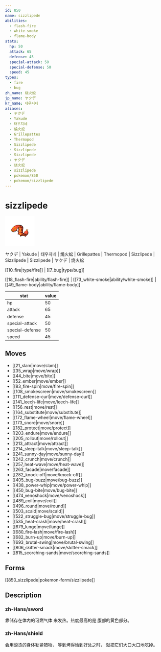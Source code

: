 ```yaml
---
id: 850
name: sizzlipede
abilities:
  - flash-fire
  - white-smoke
  - flame-body
stats:
  hp: 50
  attack: 65
  defense: 45
  special-attack: 50
  special-defense: 50
  speed: 45
types:
  - fire
  - bug
zh_name: 烧火蚣
jp_name: ヤクデ
kr_name: 태우지네
aliases:
  - ヤクデ
  - Yakude
  - 태우지네
  - 燒火蚣
  - Grillepattes
  - Thermopod
  - Sizzlipede
  - Sizzlipede
  - Sizzlipede
  - ヤクデ
  - 烧火蚣
  - sizzlipede
  - pokemon/850
  - pokemon/sizzlipede
---
```

# sizzlipede

![](https://raw.githubusercontent.com/PokeAPI/sprites/master/sprites/pokemon/850.png)

ヤクデ | Yakude | 태우지네 | 燒火蚣 | Grillepattes | Thermopod | Sizzlipede | Sizzlipede | Sizzlipede | ヤクデ | 烧火蚣

[[10_fire|type/fire]] | [[7_bug|type/bug]]

[[18_flash-fire|ability/flash-fire]] | [[73_white-smoke|ability/white-smoke]] | [[49_flame-body|ability/flame-body]]

|stat|value|
|---|---|
|hp|50|
|attack|65|
|defense|45|
|special-attack|50|
|special-defense|50|
|speed|45|


## Moves

- [[21_slam|move/slam]]
- [[35_wrap|move/wrap]]
- [[44_bite|move/bite]]
- [[52_ember|move/ember]]
- [[83_fire-spin|move/fire-spin]]
- [[108_smokescreen|move/smokescreen]]
- [[111_defense-curl|move/defense-curl]]
- [[141_leech-life|move/leech-life]]
- [[156_rest|move/rest]]
- [[164_substitute|move/substitute]]
- [[172_flame-wheel|move/flame-wheel]]
- [[173_snore|move/snore]]
- [[182_protect|move/protect]]
- [[203_endure|move/endure]]
- [[205_rollout|move/rollout]]
- [[213_attract|move/attract]]
- [[214_sleep-talk|move/sleep-talk]]
- [[241_sunny-day|move/sunny-day]]
- [[242_crunch|move/crunch]]
- [[257_heat-wave|move/heat-wave]]
- [[263_facade|move/facade]]
- [[282_knock-off|move/knock-off]]
- [[405_bug-buzz|move/bug-buzz]]
- [[438_power-whip|move/power-whip]]
- [[450_bug-bite|move/bug-bite]]
- [[474_venoshock|move/venoshock]]
- [[489_coil|move/coil]]
- [[496_round|move/round]]
- [[503_scald|move/scald]]
- [[522_struggle-bug|move/struggle-bug]]
- [[535_heat-crash|move/heat-crash]]
- [[679_lunge|move/lunge]]
- [[680_fire-lash|move/fire-lash]]
- [[682_burn-up|move/burn-up]]
- [[693_brutal-swing|move/brutal-swing]]
- [[806_skitter-smack|move/skitter-smack]]
- [[815_scorching-sands|move/scorching-sands]]

## Forms



[[850_sizzlipede|pokemon-form/sizzlipede]]

## Description

### zh-Hans/sword

靠储存在体内的可燃气体
来发热。热度最高的是
腹部的黄色部分。

### zh-Hans/shield

会用滚烫的身体勒紧猎物，
等到烤得恰到好处之时，
就把它们大口大口地吃掉。

